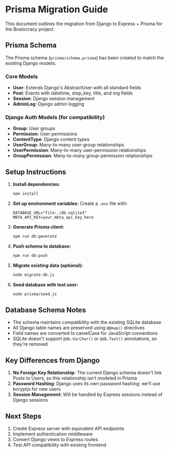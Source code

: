 # Prisma Migration Guide

This document outlines the migration from Django to Express + Prisma for the Bostocracy project.

## Prisma Schema

The Prisma schema (`prisma/schema.prisma`) has been created to match the existing Django models:

### Core Models
- **User**: Extends Django's AbstractUser with all standard fields
- **Post**: Events with datetime, stop_key, title, and org fields
- **Session**: Django session management
- **AdminLog**: Django admin logging

### Django Auth Models (for compatibility)
- **Group**: User groups
- **Permission**: User permissions  
- **ContentType**: Django content types
- **UserGroup**: Many-to-many user-group relationships
- **UserPermission**: Many-to-many user-permission relationships
- **GroupPermission**: Many-to-many group-permission relationships

## Setup Instructions

1. **Install dependencies:**
   ```bash
   npm install
   ```

2. **Set up environment variables:**
   Create a `.env` file with:
   ```
   DATABASE_URL="file:./db.sqlite3"
   MBTA_API_KEY=your_mbta_api_key_here
   ```

3. **Generate Prisma client:**
   ```bash
   npm run db:generate
   ```

4. **Push schema to database:**
   ```bash
   npm run db:push
   ```

5. **Migrate existing data (optional):**
   ```bash
   node migrate-db.js
   ```

6. **Seed database with test user:**
   ```bash
   node prisma/seed.js
   ```

## Database Schema Notes

- The schema maintains compatibility with the existing SQLite database
- All Django table names are preserved using `@@map()` directives
- Field names are converted to camelCase for JavaScript conventions
- SQLite doesn't support `@db.VarChar()` or `@db.Text()` annotations, so they're removed

## Key Differences from Django

1. **No Foreign Key Relationship**: The current Django schema doesn't link Posts to Users, so this relationship isn't modeled in Prisma
2. **Password Hashing**: Django uses its own password hashing; we'll use bcryptjs for new users
3. **Session Management**: Will be handled by Express sessions instead of Django sessions

## Next Steps

1. Create Express server with equivalent API endpoints
2. Implement authentication middleware
3. Convert Django views to Express routes
4. Test API compatibility with existing frontend 